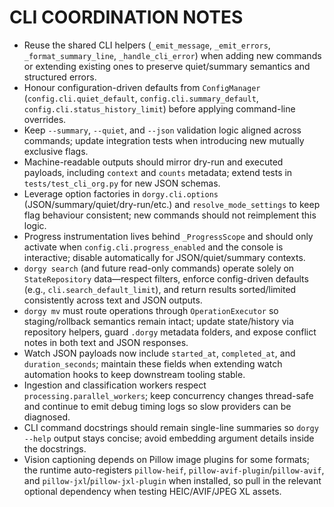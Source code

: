 # CLI COORDINATION NOTES

- Reuse the shared CLI helpers (`_emit_message`, `_emit_errors`, `_format_summary_line`, `_handle_cli_error`) when adding new commands or extending existing ones to preserve quiet/summary semantics and structured errors.
- Honour configuration-driven defaults from `ConfigManager` (`config.cli.quiet_default`, `config.cli.summary_default`, `config.cli.status_history_limit`) before applying command-line overrides.
- Keep `--summary`, `--quiet`, and `--json` validation logic aligned across commands; update integration tests when introducing new mutually exclusive flags.
- Machine-readable outputs should mirror dry-run and executed payloads, including `context` and `counts` metadata; extend tests in `tests/test_cli_org.py` for new JSON schemas.
- Leverage option factories in `dorgy.cli.options` (JSON/summary/quiet/dry-run/etc.) and `resolve_mode_settings` to keep flag behaviour consistent; new commands should not reimplement this logic.
- Progress instrumentation lives behind `_ProgressScope` and should only activate when `config.cli.progress_enabled` and the console is interactive; disable automatically for JSON/quiet/summary contexts.
- `dorgy search` (and future read-only commands) operate solely on `StateRepository` data—respect filters, enforce config-driven defaults (e.g., `cli.search_default_limit`), and return results sorted/limited consistently across text and JSON outputs.
- `dorgy mv` must route operations through `OperationExecutor` so staging/rollback semantics remain intact; update state/history via repository helpers, guard `.dorgy` metadata folders, and expose conflict notes in both text and JSON responses.
- Watch JSON payloads now include `started_at`, `completed_at`, and `duration_seconds`; maintain these fields when extending watch automation hooks to keep downstream tooling stable.
- Ingestion and classification workers respect `processing.parallel_workers`; keep concurrency changes thread-safe and continue to emit debug timing logs so slow providers can be diagnosed.
- CLI command docstrings should remain single-line summaries so `dorgy --help` output stays concise; avoid embedding argument details inside the docstrings.
- Vision captioning depends on Pillow image plugins for some formats; the runtime auto-registers `pillow-heif`, `pillow-avif-plugin`/`pillow-avif`, and `pillow-jxl`/`pillow-jxl-plugin` when installed, so pull in the relevant optional dependency when testing HEIC/AVIF/JPEG XL assets.
